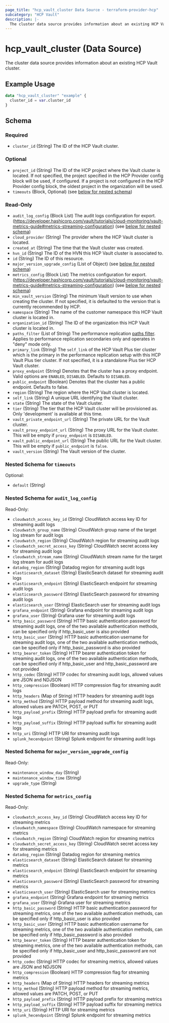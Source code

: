 ```yaml
---
page_title: "hcp_vault_cluster Data Source - terraform-provider-hcp"
subcategory: "HCP Vault"
description: |-
  The cluster data source provides information about an existing HCP Vault cluster.
---
```


# hcp_vault_cluster (Data Source)

The cluster data source provides information about an existing HCP Vault cluster.

## Example Usage

```terraform
data "hcp_vault_cluster" "example" {
  cluster_id = var.cluster_id
}
```

<!-- schema generated by tfplugindocs -->
## Schema

### Required

- `cluster_id` (String) The ID of the HCP Vault cluster.

### Optional

- `project_id` (String) The ID of the HCP project where the Vault cluster is located.
If not specified, the project specified in the HCP Provider config block will be used, if configured.
If a project is not configured in the HCP Provider config block, the oldest project in the organization will be used.
- `timeouts` (Block, Optional) (see [below for nested schema](#nestedblock--timeouts))

### Read-Only

- `audit_log_config` (Block List) The audit logs configuration for export. (https://developer.hashicorp.com/vault/tutorials/cloud-monitoring/vault-metrics-guide#metrics-streaming-configuration) (see [below for nested schema](#nestedblock--audit_log_config))
- `cloud_provider` (String) The provider where the HCP Vault cluster is located.
- `created_at` (String) The time that the Vault cluster was created.
- `hvn_id` (String) The ID of the HVN this HCP Vault cluster is associated to.
- `id` (String) The ID of this resource.
- `major_version_upgrade_config` (List of Object) (see [below for nested schema](#nestedatt--major_version_upgrade_config))
- `metrics_config` (Block List) The metrics configuration for export. (https://developer.hashicorp.com/vault/tutorials/cloud-monitoring/vault-metrics-guide#metrics-streaming-configuration) (see [below for nested schema](#nestedblock--metrics_config))
- `min_vault_version` (String) The minimum Vault version to use when creating the cluster. If not specified, it is defaulted to the version that is currently recommended by HCP.
- `namespace` (String) The name of the customer namespace this HCP Vault cluster is located in.
- `organization_id` (String) The ID of the organization this HCP Vault cluster is located in.
- `paths_filter` (List of String) The performance replication [paths filter](https://developer.hashicorp.com/vault/tutorials/cloud-ops/vault-replication-terraform#review-hcpvault-tf). Applies to performance replication secondaries only and operates in "deny" mode only.
- `primary_link` (String) The `self_link` of the HCP Vault Plus tier cluster which is the primary in the performance replication setup with this HCP Vault Plus tier cluster. If not specified, it is a standalone Plus tier HCP Vault cluster.
- `proxy_endpoint` (String) Denotes that the cluster has a proxy endpoint. Valid options are `ENABLED`, `DISABLED`. Defaults to `DISABLED`.
- `public_endpoint` (Boolean) Denotes that the cluster has a public endpoint. Defaults to false.
- `region` (String) The region where the HCP Vault cluster is located.
- `self_link` (String) A unique URL identifying the Vault cluster.
- `state` (String) The state of the Vault cluster.
- `tier` (String) The tier that the HCP Vault cluster will be provisioned as.  Only 'development' is available at this time.
- `vault_private_endpoint_url` (String) The private URL for the Vault cluster.
- `vault_proxy_endpoint_url` (String) The proxy URL for the Vault cluster. This will be empty if `proxy_endpoint` is `DISABLED`.
- `vault_public_endpoint_url` (String) The public URL for the Vault cluster. This will be empty if `public_endpoint` is `false`.
- `vault_version` (String) The Vault version of the cluster.

<a id="nestedblock--timeouts"></a>
### Nested Schema for `timeouts`

Optional:

- `default` (String)


<a id="nestedblock--audit_log_config"></a>
### Nested Schema for `audit_log_config`

Read-Only:

- `cloudwatch_access_key_id` (String) CloudWatch access key ID for streaming audit logs
- `cloudwatch_group_name` (String) CloudWatch group name of the target log stream for audit logs
- `cloudwatch_region` (String) CloudWatch region for streaming audit logs
- `cloudwatch_secret_access_key` (String) CloudWatch secret access key for streaming audit logs
- `cloudwatch_stream_name` (String) CloudWatch stream name for the target log stream for audit logs
- `datadog_region` (String) Datadog region for streaming audit logs
- `elasticsearch_dataset` (String) ElasticSearch dataset for streaming audit logs
- `elasticsearch_endpoint` (String) ElasticSearch endpoint for streaming audit logs
- `elasticsearch_password` (String) ElasticSearch password for streaming audit logs
- `elasticsearch_user` (String) ElasticSearch user for streaming audit logs
- `grafana_endpoint` (String) Grafana endpoint for streaming audit logs
- `grafana_user` (String) Grafana user for streaming audit logs
- `http_basic_password` (String) HTTP basic authentication password for streaming audit logs, one of the two available authentication methods, can be specified only if http_basic_user is also provided
- `http_basic_user` (String) HTTP basic authentication username for streaming audit logs, one of the two available authentication methods, can be specified only if http_basic_password is also provided
- `http_bearer_token` (String) HTTP bearer authentication token for streaming audit logs, one of the two available authentication methods, can be specified only if http_basic_user and http_basic_password are not provided
- `http_codec` (String) HTTP codec for streaming audit logs, allowed values are JSON and NDJSON
- `http_compression` (Boolean) HTTP compression flag for streaming audit logs
- `http_headers` (Map of String) HTTP headers for streaming audit logs
- `http_method` (String) HTTP payload method for streaming audit logs, allowed values are PATCH, POST, or PUT
- `http_payload_prefix` (String) HTTP payload prefix for streaming audit logs
- `http_payload_suffix` (String) HTTP payload suffix for streaming audit logs
- `http_uri` (String) HTTP URI for streaming audit logs
- `splunk_hecendpoint` (String) Splunk endpoint for streaming audit logs


<a id="nestedatt--major_version_upgrade_config"></a>
### Nested Schema for `major_version_upgrade_config`

Read-Only:

- `maintenance_window_day` (String)
- `maintenance_window_time` (String)
- `upgrade_type` (String)


<a id="nestedblock--metrics_config"></a>
### Nested Schema for `metrics_config`

Read-Only:

- `cloudwatch_access_key_id` (String) CloudWatch access key ID for streaming metrics
- `cloudwatch_namespace` (String) CloudWatch namespace for streaming metrics
- `cloudwatch_region` (String) CloudWatch region for streaming metrics
- `cloudwatch_secret_access_key` (String) CloudWatch secret access key for streaming metrics
- `datadog_region` (String) Datadog region for streaming metrics
- `elasticsearch_dataset` (String) ElasticSearch dataset for streaming metrics
- `elasticsearch_endpoint` (String) ElasticSearch endpoint for streaming metrics
- `elasticsearch_password` (String) ElasticSearch password for streaming metrics
- `elasticsearch_user` (String) ElasticSearch user for streaming metrics
- `grafana_endpoint` (String) Grafana endpoint for streaming metrics
- `grafana_user` (String) Grafana user for streaming metrics
- `http_basic_password` (String) HTTP basic authentication password for streaming metrics, one of the two available authentication methods, can be specified only if http_basic_user is also provided
- `http_basic_user` (String) HTTP basic authentication username for streaming metrics, one of the two available authentication methods, can be specified only if http_basic_password is also provided
- `http_bearer_token` (String) HTTP bearer authentication token for streaming metrics, one of the two available authentication methods, can be specified only if http_basic_user and http_basic_password are not provided
- `http_codec` (String) HTTP codec for streaming metrics, allowed values are JSON and NDJSON
- `http_compression` (Boolean) HTTP compression flag for streaming metrics
- `http_headers` (Map of String) HTTP headers for streaming metrics
- `http_method` (String) HTTP payload method for streaming metrics, allowed values are PATCH, POST, or PUT
- `http_payload_prefix` (String) HTTP payload prefix for streaming metrics
- `http_payload_suffix` (String) HTTP payload suffix for streaming metrics
- `http_uri` (String) HTTP URI for streaming metrics
- `splunk_hecendpoint` (String) Splunk endpoint for streaming metrics
